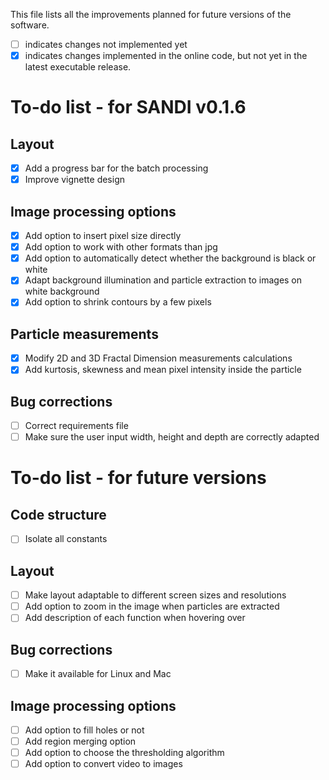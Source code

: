 This file lists all the improvements planned for future versions of the software. 
- [ ] indicates changes not implemented yet
- [x] indicates changes implemented in the online code, but not yet in the latest executable release.

# To-do list - for SANDI v0.1.6

## Layout
- [x] Add a progress bar for the batch processing
- [x] Improve vignette design

## Image processing options
- [x] Add option to insert pixel size directly
- [x] Add option to work with other formats than jpg
- [x] Add option to automatically detect whether the background is black or white
- [x] Adapt background illumination and particle extraction to images on white background
- [x] Add option to shrink contours by a few pixels

## Particle measurements
- [x] Modify 2D and 3D Fractal Dimension measurements calculations
- [x] Add kurtosis, skewness and mean pixel intensity inside the particle

## Bug corrections
- [ ] Correct requirements file
- [ ] Make sure the user input width, height and depth are correctly adapted

# To-do list - for future versions

## Code structure
- [ ] Isolate all constants
      
## Layout
- [ ] Make layout adaptable to different screen sizes and resolutions
- [ ] Add option to zoom in the image when particles are extracted
- [ ] Add description of each function when hovering over

## Bug corrections
- [ ] Make it available for Linux and Mac

## Image processing options
- [ ] Add option to fill holes or not
- [ ] Add region merging option
- [ ] Add option to choose the thresholding algorithm
- [ ] Add option to convert video to images
